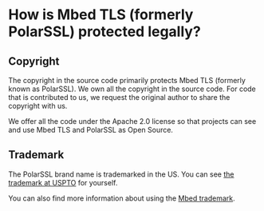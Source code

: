 # How is Mbed TLS (formerly PolarSSL) protected legally?

## Copyright

The copyright in the source code primarily protects Mbed TLS (formerly known as PolarSSL). We own all the copyright in the source code. For code that is contributed to us, we request the original author to share the copyright with us.

We offer all the code under the Apache 2.0 license so that projects can see and use Mbed TLS and PolarSSL as Open Source.

## Trademark

The PolarSSL brand name is trademarked in the US. You can see <a href="http://tmog.uspto.gov/#issueDate=2014-05-20&serial=86157838" target="_blank">the trademark at USPTO</a> for yourself.

You can also find more information about using the <a href="https://www.arm.com/company/policies/trademarks/arm-trademark-list/mbed-trademark" target="_blank">Mbed trademark</a>.
